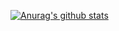 [![Anurag's github stats](https://github-readme-stats.vercel.app/api?username=sapieninja&show_icons=true&theme=tokyonight)](https://github.com/anuraghazra/github-readme-stats)
